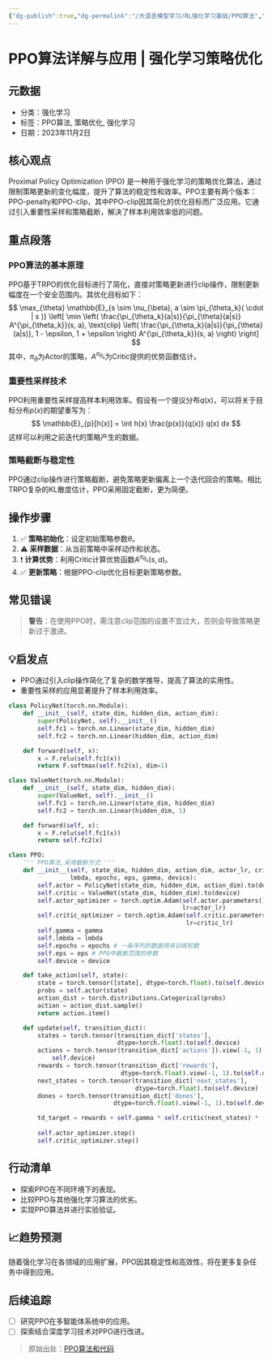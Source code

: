 ```yaml
---
{"dg-publish":true,"dg-permalink":"/大语言模型学习/RL强化学习基础/PPO算法","dg-home":false,"dg-description":"在此输入笔记的描述","dg-hide":false,"dg-hide-title":false,"dg-show-backlinks":true,"dg-show-local-graph":true,"dg-show-inline-title":true,"dg-pinned":false,"dg-passphrase":"在此输入访问密码","dg-enable-mathjax":false,"dg-enable-mermaid":false,"dg-enable-uml":false,"dg-note-icon":0,"dg-enable-dataview":false,"tags":["NLP"],"permalink":"/大语言模型学习/RL强化学习基础/PPO算法/","dgShowBacklinks":true,"dgShowLocalGraph":true,"dgShowInlineTitle":true,"dgPassFrontmatter":true,"noteIcon":0,"created":"2025-04-12T23:35:22.000+08:00","updated":"2025-04-13T13:06:02.496+08:00"}
---
```




# PPO算法详解与应用 | 强化学习策略优化

## 元数据
- 分类：强化学习
- 标签：PPO算法, 策略优化, 强化学习
- 日期：2023年11月2日


## 核心观点
Proximal Policy Optimization (PPO) 是一种用于强化学习的策略优化算法，通过限制策略更新的变化幅度，提升了算法的稳定性和效率。PPO主要有两个版本：PPO-penalty和PPO-clip，其中PPO-clip因其简化的优化目标而广泛应用。它通过引入重要性采样和策略截断，解决了样本利用效率低的问题。


## 重点段落

### PPO算法的基本原理
PPO基于TRPO的优化目标进行了简化，直接对策略更新进行clip操作，限制更新幅度在一个安全范围内。其优化目标如下：
$$
\max_{\theta} \mathbb{E}_{s \sim \nu_{\beta}, a \sim \pi_{\theta_k}( \cdot | s )} \left[ \min \left( \frac{\pi_{\theta_k}(a|s)}{\pi_{\theta}(a|s)} A^{\pi_{\theta_k}}(s, a), \text{clip} \left( \frac{\pi_{\theta_k}(a|s)}{\pi_{\theta}(a|s)}, 1 - \epsilon, 1 + \epsilon \right) A^{\pi_{\theta_k}}(s, a) \right) \right]
$$
其中，$\pi_{\theta}$为Actor的策略，$A^{\pi_{\theta_k}}$为Critic提供的优势函数估计。


### 重要性采样技术
PPO利用重要性采样提高样本利用效率。假设有一个提议分布$q(x)$，可以将关于目标分布$p(x)$的期望重写为：
$$
\mathbb{E}_{p}[h(x)] = \int h(x) \frac{p(x)}{q(x)} q(x) dx
$$
这样可以利用之前迭代的策略产生的数据。


### 策略截断与稳定性
PPO通过clip操作进行策略截断，避免策略更新偏离上一个迭代回合的策略。相比TRPO复杂的KL散度估计，PPO采用固定截断，更为简便。


## 操作步骤
1. ✅ **策略初始化**：设定初始策略参数$\theta$。
2. ⚠ **采样数据**：从当前策略中采样动作和状态。
3. ❗ **计算优势**：利用Critic计算优势函数$A^{\pi_{\theta_k}}(s, a)$。
4. ✅ **更新策略**：根据PPO-clip优化目标更新策略参数。


## 常见错误
> **警告**：在使用PPO时，需注意clip范围的设置不宜过大，否则会导致策略更新过于激进。


## 💡启发点
- PPO通过引入clip操作简化了复杂的数学推导，提高了算法的实用性。
- 重要性采样的应用显著提升了样本利用效率。

```Python
class PolicyNet(torch.nn.Module): 
    def __init__(self, state_dim, hidden_dim, action_dim): 
        super(PolicyNet, self).__init__() 
        self.fc1 = torch.nn.Linear(state_dim, hidden_dim) 
        self.fc2 = torch.nn.Linear(hidden_dim, action_dim) 

    def forward(self, x): 
        x = F.relu(self.fc1(x)) 
        return F.softmax(self.fc2(x), dim=1) 

class ValueNet(torch.nn.Module): 
    def __init__(self, state_dim, hidden_dim): 
        super(ValueNet, self).__init__() 
        self.fc1 = torch.nn.Linear(state_dim, hidden_dim) 
        self.fc2 = torch.nn.Linear(hidden_dim, 1) 

    def forward(self, x): 
        x = F.relu(self.fc1(x)) 
        return self.fc2(x) 

class PPO: 
    ''' PPO算法,采用截断方式 ''' 
    def __init__(self, state_dim, hidden_dim, action_dim, actor_lr, critic_lr, 
                 lmbda, epochs, eps, gamma, device): 
        self.actor = PolicyNet(state_dim, hidden_dim, action_dim).to(device) 
        self.critic = ValueNet(state_dim, hidden_dim).to(device) 
        self.actor_optimizer = torch.optim.Adam(self.actor.parameters(), 
                                                lr=actor_lr) 
        self.critic_optimizer = torch.optim.Adam(self.critic.parameters(), 
                                                 lr=critic_lr) 
        self.gamma = gamma 
        self.lmbda = lmbda 
        self.epochs = epochs # 一条序列的数据用来训练轮数 
        self.eps = eps # PPO中截断范围的参数 
        self.device = device 

    def take_action(self, state): 
        state = torch.tensor([state], dtype=torch.float).to(self.device) 
        probs = self.actor(state) 
        action_dist = torch.distributions.Categorical(probs) 
        action = action_dist.sample() 
        return action.item() 

    def update(self, transition_dict): 
        states = torch.tensor(transition_dict['states'], 
                              dtype=torch.float).to(self.device) 
        actions = torch.tensor(transition_dict['actions']).view(-1, 1).to( 
            self.device) 
        rewards = torch.tensor(transition_dict['rewards'], 
                               dtype=torch.float).view(-1, 1).to(self.device) 
        next_states = torch.tensor(transition_dict['next_states'], 
                                   dtype=torch.float).to(self.device) 
        dones = torch.tensor(transition_dict['dones'], 
                             dtype=torch.float).view(-1, 1).to(self.device) 

        td_target = rewards + self.gamma * self.critic(next_states) * (1 - dones)
        
        self.actor_optimizer.step() 
        self.critic_optimizer.step()

```


## 行动清单
- 探索PPO在不同环境下的表现。
- 比较PPO与其他强化学习算法的优劣。
- 实现PPO算法并进行实验验证。


## 📈趋势预测
随着强化学习在各领域的应用扩展，PPO因其稳定性和高效性，将在更多复杂任务中得到应用。


## 后续追踪
- [ ] 研究PPO在多智能体系统中的应用。
- [ ] 探索结合深度学习技术对PPO进行改进。

> 原始出处：[PPO算法和代码](#)
